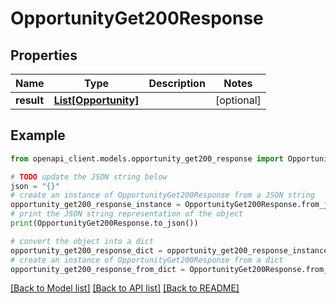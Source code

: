 # OpportunityGet200Response


## Properties

Name | Type | Description | Notes
------------ | ------------- | ------------- | -------------
**result** | [**List[Opportunity]**](Opportunity.md) |  | [optional] 

## Example

```python
from openapi_client.models.opportunity_get200_response import OpportunityGet200Response

# TODO update the JSON string below
json = "{}"
# create an instance of OpportunityGet200Response from a JSON string
opportunity_get200_response_instance = OpportunityGet200Response.from_json(json)
# print the JSON string representation of the object
print(OpportunityGet200Response.to_json())

# convert the object into a dict
opportunity_get200_response_dict = opportunity_get200_response_instance.to_dict()
# create an instance of OpportunityGet200Response from a dict
opportunity_get200_response_from_dict = OpportunityGet200Response.from_dict(opportunity_get200_response_dict)
```
[[Back to Model list]](../README.md#documentation-for-models) [[Back to API list]](../README.md#documentation-for-api-endpoints) [[Back to README]](../README.md)


